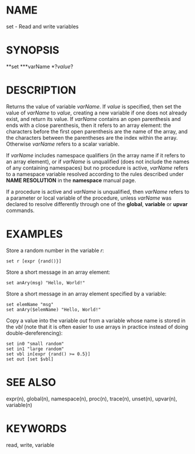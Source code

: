 # NAME

set - Read and write variables

# SYNOPSIS

**set ***varName *?*value*?

# DESCRIPTION

Returns the value of variable *varName*. If *value* is specified, then
set the value of *varName* to *value*, creating a new variable if one
does not already exist, and return its value. If *varName* contains an
open parenthesis and ends with a close parenthesis, then it refers to an
array element: the characters before the first open parenthesis are the
name of the array, and the characters between the parentheses are the
index within the array. Otherwise *varName* refers to a scalar variable.

If *varName* includes namespace qualifiers (in the array name if it
refers to an array element), or if *varName* is unqualified (does not
include the names of any containing namespaces) but no procedure is
active, *varName* refers to a namespace variable resolved according to
the rules described under **NAME RESOLUTION** in the **namespace**
manual page.

If a procedure is active and *varName* is unqualified, then *varName*
refers to a parameter or local variable of the procedure, unless
*varName* was declared to resolve differently through one of the
**global**, **variable** or **upvar** commands.

# EXAMPLES

Store a random number in the variable *r*:

    set r [expr {rand()}]

Store a short message in an array element:

    set anAry(msg) "Hello, World!"

Store a short message in an array element specified by a variable:

    set elemName "msg"
    set anAry($elemName) "Hello, World!"

Copy a value into the variable *out* from a variable whose name is
stored in the *vbl* (note that it is often easier to use arrays in
practice instead of doing double-dereferencing):

    set in0 "small random"
    set in1 "large random"
    set vbl in[expr {rand() >= 0.5}]
    set out [set $vbl]

# SEE ALSO

expr(n), global(n), namespace(n), proc(n), trace(n), unset(n), upvar(n),
variable(n)

# KEYWORDS

read, write, variable
